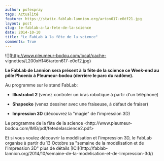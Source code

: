 ```yaml
---
author: pofexpray
tags: Actualité
feature: https://static.fablab-lannion.org/arton617-e0df21.jpg
layout: post
slug: le-fablab-a-la-fete-de-la-science
date: 2014-10-10
title: "Le FabLab à la fête de la science"
comments: True
---
```

![](http://www.pleumeur-bodou.com/local/cache-
vignettes/L200xH146/arton617-e0df2.jpg)

**Le FabLab de Lannion sera présent à la fête de la science ce Week-end au pôle Phoenix à Pleumeur-bodou (derrière le parc du radôme).**

Au programme sur le stand FabLab:

- **Illustrabot 2** (venez controler un bras robotique à partir d'un téléphone)

- **Shapeoko** (venez dessiner avec une fraiseuse, à défaut de fraiser)

- **Impression 3D** (découvrez la "magie" de l'impression 3D)

Le programme de la fête de la science <http://www.pleumeur-
bodou.com/IMG/pdf/fetedelascience2.pdf>

Et si vous voulez découvrir la modélisation et l'impression 3D, le FabLab
organise à partir du 13 Octobre sa "semaine de la modélisation et de
l'impression 3D" plus de détails [ICI](http://fablab-
lannion.org/2014/10/semaine-de-la-modelisation-et-de-limpression-3d/)


